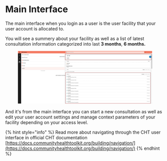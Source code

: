 # Main Interface

The main interface when you login as a user is the user facility that your user account is allocated to.&#x20;

You will see a summery about your facility as well as a list of latest consultation information categorized into last **3 months**, **6 months.**

<figure><img src="../.gitbook/assets/image (7).png" alt=""><figcaption></figcaption></figure>

And it's from the main interface you can start a new consultation as well as edit your user account settings and manage context parameters of your facility depending on your access level.&#x20;

{% hint style="info" %}
Read more about navigating through the CHT user interface in official CHT documentation [https://docs.communityhealthtoolkit.org/building/navigation/](https://docs.communityhealthtoolkit.org/building/navigation/)
{% endhint %}
